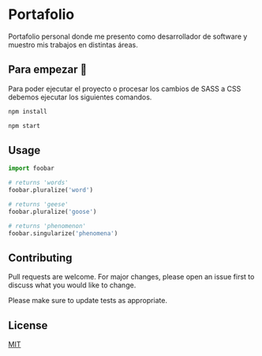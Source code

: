 # Portafolio

Portafolio personal donde me presento como desarrollador de software y muestro mis trabajos en distintas áreas.

## Para empezar 🚀

Para poder ejecutar el proyecto o procesar los cambios de SASS a CSS debemos ejecutar los siguientes comandos.

```bash
npm install
```

```bash
npm start
```

## Usage

```python
import foobar

# returns 'words'
foobar.pluralize('word')

# returns 'geese'
foobar.pluralize('goose')

# returns 'phenomenon'
foobar.singularize('phenomena')
```

## Contributing
Pull requests are welcome. For major changes, please open an issue first to discuss what you would like to change.

Please make sure to update tests as appropriate.

## License
[MIT](https://choosealicense.com/licenses/mit/)